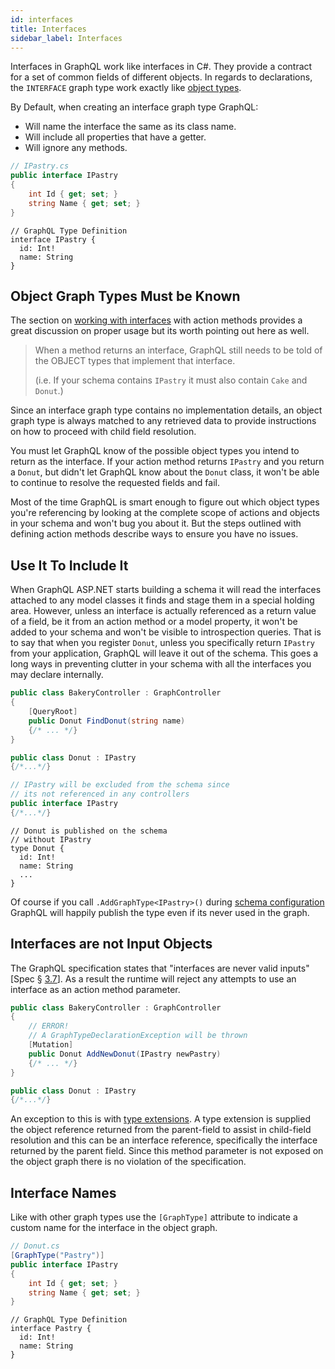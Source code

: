```yaml
---
id: interfaces
title: Interfaces
sidebar_label: Interfaces
---
```


Interfaces in GraphQL work like interfaces in C#. They provide a contract for a set of common fields of different objects. In regards to declarations, the `INTERFACE` graph type work exactly like [object types](./objects).

By Default, when creating an interface graph type GraphQL:

-   Will name the interface the same as its class name.
-   Will include all properties that have a getter.
-   Will ignore any methods.

<div class="sideBySideCode hljs">
<div>

```csharp
// IPastry.cs
public interface IPastry
{
    int Id { get; set; }
    string Name { get; set; }
}
```

</div>
<div>

```
// GraphQL Type Definition
interface IPastry {
  id: Int!
  name: String
}
```

</div>
</div>

## Object Graph Types Must be Known

The section on [working with interfaces](../controllers/actions#working-with-interfaces) with action methods provides a great discussion on proper usage but its worth pointing out here as well.

> When a method returns an interface, GraphQL still needs to be told of the OBJECT types that implement that interface.
>
> (i.e. If your schema contains `IPastry` it must also contain `Cake` and `Donut`.)

Since an interface graph type contains no implementation details, an object graph type is always matched to any retrieved data to provide instructions on how to proceed with child field resolution.

You must let GraphQL know of the possible object types you intend to return as the interface. If your action method returns `IPastry` and you return a `Donut`, but didn't let GraphQL know about the `Donut` class, it won't be able to continue to resolve the requested fields and fail.

Most of the time GraphQL is smart enough to figure out which object types you're referencing by looking at the complete scope of actions and objects in your schema and won't bug you about it. But the steps outlined with defining action methods describe ways to ensure you have no issues.

## Use It To Include It

When GraphQL ASP.NET starts building a schema it will read the interfaces attached to any model classes it finds and stage them in a special holding area. However, unless an interface is actually referenced as a return value of a field, be it from an action method or a model property, it won't be added to your schema and won't be visible to introspection queries. That is to say that when you register `Donut`, unless you specifically return `IPastry` from your application, GraphQL will leave it out of the schema. This goes a long ways in preventing clutter in your schema with all the interfaces you may declare internally.

<div class="sideBySideCode hljs">
<div>

```csharp
public class BakeryController : GraphController
{
    [QueryRoot]
    public Donut FindDonut(string name)
    {/* ... */}
}

public class Donut : IPastry
{/*...*/}

// IPastry will be excluded from the schema since
// its not referenced in any controllers
public interface IPastry
{/*...*/}
```

</div>
<div>

```
// Donut is published on the schema
// without IPastry
type Donut {
  id: Int!
  name: String
  ...
}
```

</div>
</div>

Of course if you call `.AddGraphType<IPastry>()` during [schema configuration](../reference/schema-configuration) GraphQL will happily publish the type even if its never used in the graph.

## Interfaces are not Input Objects

The GraphQL specification states that "interfaces are never valid inputs" [Spec § [3.7](https://graphql.github.io/graphql-spec/June2018/#sec-Interfaces)]. As a result the runtime will reject any attempts to use an interface as an action method parameter.

```csharp
public class BakeryController : GraphController
{
    // ERROR!
    // A GraphTypeDeclarationException will be thrown
    [Mutation]
    public Donut AddNewDonut(IPastry newPastry)
    {/* ... */}
}

public class Donut : IPastry
{/*...*/}
```

An exception to this is with [type extensions](../controllers/type-extensions). A type extension is supplied the object reference returned from the parent-field to assist in child-field resolution and this can be an interface reference, specifically the interface returned by the parent field. Since this method parameter is not exposed on the object graph there is no violation of the specification.

## Interface Names

Like with other graph types use the `[GraphType]` attribute to indicate a custom name for the interface in the object graph.

<div class="sideBySideCode hljs">
<div>

```csharp
// Donut.cs
[GraphType("Pastry")]
public interface IPastry
{
    int Id { get; set; }
    string Name { get; set; }
}
```

</div>
<div>

```
// GraphQL Type Definition
interface Pastry {
  id: Int!
  name: String
}
```

</div>
</div>
